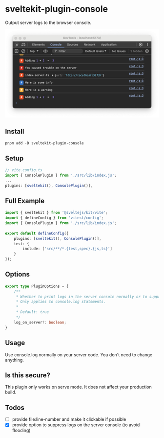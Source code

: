 # sveltekit-plugin-console

Output server logs to the browser console.

![image](./static/scr.png)

## Install

```shell
pnpm add -D sveltekit-plugin-console
```

## Setup

```ts
// vite.config.ts
import { ConsolePlugin } from './src/lib/index.js';
...
plugins: [sveltekit(), ConsolePlugin()],
```

## Full Example

```ts
import { sveltekit } from '@sveltejs/kit/vite';
import { defineConfig } from 'vitest/config';
import { ConsolePlugin } from './src/lib/index.js';

export default defineConfig({
	plugins: [sveltekit(), ConsolePlugin()],
	test: {
		include: ['src/**/*.{test,spec}.{js,ts}']
	}
});
```

## Options
```ts
export type PluginOptions = {
	/**
	 * Whether to print logs in the server console normally or to suppress them. 
	 * Only applies to console.log statements.
	 *
	 * Default: true
	 */
	log_on_server?: boolean;
}
```
## Usage
Use console.log normally on your server code. You don't need to change anything.

## Is this secure?
This plugin only works on serve mode. It does not affect your production build.

## Todos
- [ ] provide file:line-number and make it clickable if possible  
- [x] provide option to suppress logs on the server console (to avoid flooding)